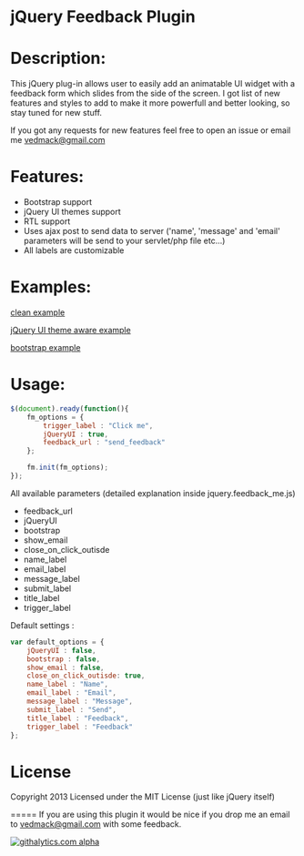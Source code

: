 jQuery Feedback Plugin
===========

Description:
=====

This jQuery plug-in allows user to easily add an animatable UI widget with a feedback form which slides from the side of the screen.
I got list of new features and styles to add to make it more powerfull and better looking, so stay tuned for new stuff.

If you got any requests for new features feel free to open an issue or email me vedmack@gmail.com


Features:
=====

  - Bootstrap support 
  - jQuery UI themes support
  - RTL support
  - Uses ajax post to send data to server ('name', 'message' and 'email' parameters will be send to your servlet/php file etc...)
  - All labels are customizable


Examples:
=====

[clean example](http://feedback-me.appspot.com/example_clean.html)

[jQuery UI theme aware example](http://feedback-me.appspot.com/example_jqueryUI.html)

[bootstrap example](http://feedback-me.appspot.com/example_bootstrap.html)


Usage:
=====

```javascript
$(document).ready(function(){
	fm_options = {
		trigger_label : "Click me",
		jQueryUI : true,
		feedback_url : "send_feedback"
	};

	fm.init(fm_options);
});
```

All available parameters (detailed explanation inside jquery.feedback_me.js)

* feedback_url
* jQueryUI
* bootstrap
* show_email
* close_on_click_outisde
* name_label
* email_label
* message_label
* submit_label
* title_label
* trigger_label

Default settings :

```javascript
var default_options = {
	jQueryUI : false,
	bootstrap : false,
	show_email : false,
	close_on_click_outisde: true,
	name_label : "Name",
	email_label : "Email",
	message_label : "Message",
	submit_label : "Send",
	title_label : "Feedback",
	trigger_label : "Feedback"
};
```

License
=====

Copyright 2013
Licensed under the MIT License (just like jQuery itself)


=====
If you are using this plugin it would be nice if you drop me an email to vedmack@gmail.com with some feedback.

[![githalytics.com alpha](https://cruel-carlota.pagodabox.com/b6da00ccf307b6c278c41ba942e9af7c "githalytics.com")](http://githalytics.com/vedmack/feedback_me)
